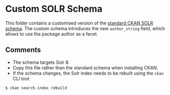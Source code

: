 # Custom SOLR Schema

This folder contains a customised version of the [standard CKAN SOLR schema](https://raw.githubusercontent.com/ckan/ckan/master/ckan/config/solr/schema.xml).
The custom schema introduces the new `author_string` field, which allows to use tha package author as a facet.

## Comments

* The schema targets Solr 8.
* Copy this file rather than the standard schema when installing CKAN.
* If the schema changes, the Solr index needs to be rebuilt using the `ckan` CLI tool:

```bash
$ ckan search-index rebuild
``` 